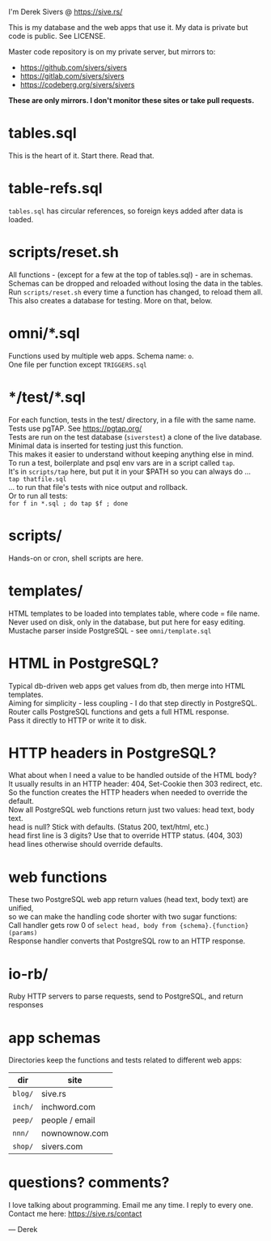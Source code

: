 I'm Derek Sivers @ https://sive.rs/

This is my database and the web apps that use it.
My data is private but code is public.  See LICENSE.

Master code repository is on my private server, but mirrors to:

* <https://github.com/sivers/sivers>
* <https://gitlab.com/sivers/sivers>
* <https://codeberg.org/sivers/sivers>

**These are only mirrors. I don't monitor these sites or take pull requests.**


tables.sql
============
This is the heart of it. Start there. Read that.


table-refs.sql
============
`tables.sql` has circular references, so foreign keys added after data is loaded.


scripts/reset.sh
============
All functions - (except for a few at the top of tables.sql) - are in schemas.  
Schemas can be dropped and reloaded without losing the data in the tables.  
Run `scripts/reset.sh` every time a function has changed, to reload them all.  
This also creates a database for testing.  More on that, below.


omni/\*.sql
============
Functions used by multiple web apps.  Schema name: `o`.  
One file per function except `TRIGGERS.sql`


\*/test/\*.sql
============
For each function, tests in the test/ directory, in a file with the same name.  
Tests use pgTAP. See <https://pgtap.org/>  
Tests are run on the test database (`siverstest`) a clone of the live database.  
Minimal data is inserted for testing just this function.  
This makes it easier to understand without keeping anything else in mind.  
To run a test, boilerplate and psql env vars are in a script called `tap`.  
It's in `scripts/tap` here, but put it in your $PATH so you can always do ...  
`tap thatfile.sql`  
... to run that file's tests with nice output and rollback.  
Or to run all tests:  
`for f in *.sql ; do tap $f ; done`


scripts/
============
Hands-on or cron, shell scripts are here.


templates/
============
HTML templates to be loaded into templates table, where code = file name.  
Never used on disk, only in the database, but put here for easy editing.  
Mustache parser inside PostgreSQL - see `omni/template.sql`


HTML in PostgreSQL?
============
Typical db-driven web apps get values from db, then merge into HTML templates.  
Aiming for simplicity - less coupling - I do that step directly in PostgreSQL.  
Router calls PostgreSQL functions and gets a full HTML response.  
Pass it directly to HTTP or write it to disk.


HTTP headers in PostgreSQL?
============
What about when I need a value to be handled outside of the HTML body?  
It usually results in an HTTP header: 404, Set-Cookie then 303 redirect, etc.  
So the function creates the HTTP headers when needed to override the default.  
Now all PostgreSQL web functions return just two values: head text, body text.  
head is null? Stick with defaults. (Status 200, text/html, etc.)  
head first line is 3 digits? Use that to override HTTP status. (404, 303)  
head lines otherwise should override defaults.


web functions
============
These two PostgreSQL web app return values (head text, body text) are unified,  
so we can make the handling code shorter with two sugar functions:  
Call handler gets row 0 of `select head, body from {schema}.{function}(params)`  
Response handler converts that PostgreSQL row to an HTTP response.


io-rb/
============
Ruby HTTP servers to parse requests, send to PostgreSQL, and return responses


app schemas
============
Directories keep the functions and tests related to different web apps:

| dir     |site|
|---------|----|
| `blog/` | sive.rs |
| `inch/` | inchword.com |
| `peep/` | people / email |
| `nnn/`  | nownownow.com |
| `shop/` | sivers.com |


questions? comments?
============
I love talking about programming. Email me any time. I reply to every one.  
Contact me here: <https://sive.rs/contact>

 — Derek


